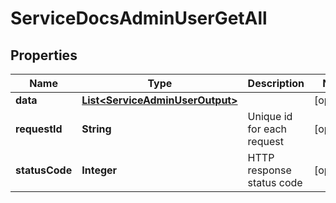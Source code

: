 

# ServiceDocsAdminUserGetAll

## Properties

Name | Type | Description | Notes
------------ | ------------- | ------------- | -------------
**data** | [**List&lt;ServiceAdminUserOutput&gt;**](ServiceAdminUserOutput.md) |  |  [optional]
**requestId** | **String** | Unique id for each request |  [optional]
**statusCode** | **Integer** | HTTP response status code |  [optional]




